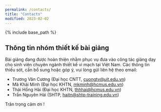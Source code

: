```yaml
---
permalink: /contacts/
title: "Contacts"
modified: 2023-02-02
---
```


{% include base_path %}

## Thông tin nhóm thiết kế bài giảng
Bài giảng đang được hoàn thiện nhằm phục vụ đưa vào công tác giảng dạy cho sinh viên chuyên ngành thiết kế vi mạch tại Việt Nam. Các thông tin thiếu sót, cần bổ sung hoặc góp ý, vui lòng gửi liên hệ theo email:

* Trương Văn Cương (Đại học CNTT, cuongtv@uit.edu.vn)
* Mã Khải Minh (Đại học KHTN, mkminh@hcmus.edu.vn)
* Thái Hồng Hải (Đại học KHTN, thhhai@hcmus.edu.vn)
* Trần Nguyên Hải (SHTP, haitn@shtp-training.edu.vn)

Trân trọng cảm ơn !
